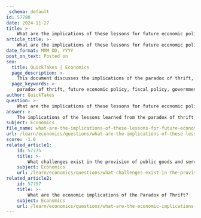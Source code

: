 ```yaml
---
_schema: default
id: 57780
date: 2024-11-27
title: >-
    What are the implications of these lessons for future economic policy?
article_title: >-
    What are the implications of these lessons for future economic policy?
date_format: MMM DD, YYYY
post_on_text: Posted on
seo:
  title: QuickTakes | Economics
  page_description: >-
    This document discusses the implications of the paradox of thrift, fiscal policy, and government spending for future economic policy, emphasizing the need for proactive measures to stimulate demand and support economic growth.
  page_keywords: >-
    paradox of thrift, future economic policy, fiscal policy, government spending, multiplier effect, public goods, taxation, behavioral economics, economic recovery, economic growth
author: QuickTakes
question: >-
    What are the implications of these lessons for future economic policy?
answer: >-
    The implications of the lessons learned from the paradox of thrift, government spending, and economic growth for future economic policy are multifaceted and critical for effective economic management, especially during downturns. Here are several key takeaways:\n\n1. **Understanding the Paradox of Thrift**: The paradox of thrift highlights that while saving is generally beneficial for individuals, if everyone saves more during a recession, it can lead to decreased aggregate demand. This suggests that policymakers should be cautious about promoting savings during economic downturns, as it may exacerbate economic contractions. Instead, encouraging spending through fiscal measures can help stimulate demand.\n\n2. **Role of Fiscal Policy**: The effectiveness of fiscal policy in stimulating economic growth is underscored by the need for increased government spending during recessions. Historical evidence, such as the response to the Great Recession and the COVID-19 pandemic, shows that timely and substantial government intervention can mitigate the negative impacts of economic downturns. Future policies should prioritize robust fiscal stimulus that is both large enough and sustained over time to effect structural changes in the economy.\n\n3. **Multiplier Effect**: The multiplier effect indicates that government spending can lead to a more than proportional increase in economic activity. Policymakers should consider the potential for fiscal measures to generate significant economic returns, particularly in times of economic distress. This reinforces the importance of investing in public goods and services that can stimulate demand and create jobs.\n\n4. **Investment in Public Goods**: Future economic policies should focus on investing in public goods and services, which not only provide immediate economic stimulus but also enhance long-term productivity. This includes infrastructure, education, and healthcare, which can improve the overall economic environment and support sustainable growth.\n\n5. **Taxation and Its Effects**: Taxation policies must be designed to encourage spending and investment rather than saving during economic downturns. Adjustments to tax rates, such as temporary tax cuts or direct payments to households, can help stimulate demand and support economic recovery.\n\n6. **Behavioral Economics Insights**: Understanding the psychological factors that influence saving and spending behaviors can inform more effective economic policies. Financial literacy programs that educate individuals about the broader economic implications of their financial choices can promote a more balanced approach to saving and spending.\n\n7. **Challenges of Economic Policy**: Policymakers must navigate the complexities and potential criticisms of fiscal interventions, such as concerns about inflation, public debt, and the effectiveness of stimulus measures. Continuous evaluation and adaptation of policies based on real-world outcomes are essential to address these challenges.\n\nIn summary, the lessons from the paradox of thrift and related economic concepts emphasize the importance of proactive and well-designed fiscal policies that encourage spending, support public investment, and address the psychological aspects of economic behavior. These strategies are crucial for fostering economic resilience and growth in the face of future challenges.
subject: Economics
file_name: what-are-the-implications-of-these-lessons-for-future-economic-policy.md
url: /learn/economics/questions/what-are-the-implications-of-these-lessons-for-future-economic-policy
score: -1.0
related_article1:
    id: 57775
    title: >-
        What challenges exist in the provision of public goods and services?
    subject: Economics
    url: /learn/economics/questions/what-challenges-exist-in-the-provision-of-public-goods-and-services
related_article2:
    id: 57757
    title: >-
        What are the economic implications of the Paradox of Thrift?
    subject: Economics
    url: /learn/economics/questions/what-are-the-economic-implications-of-the-paradox-of-thrift
---
```


&nbsp;